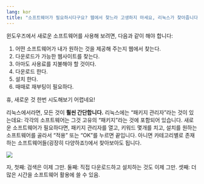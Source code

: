 ```yaml
---
lang: kor
title: "소프트웨어가 필요하시다구요? 웹에서 찾느라 고생하지 마세요, 리눅스가 찾아줍니다."
---
```


윈도우즈에서 새로운 소프트웨어를 사용해 보려면, 다음과 같이 해야 합니다:

<ol>
<li>어떤 소프트웨어가 내가 원하는 것을 제공해 주는지 웹에서 찾는다.</li>
<li>다운로드가 가능한 웹사이트를 찾는다.</li>
<li>아마도 사용료를 지불해야 할 것이다.</li>
<li>다운로드 한다.</li>
<li>설치 한다.</li>
<li>때때로 재부팅이 필요하다.</li>
</ol>

휴, 새로운 것 한번 시도해보기 어렵네요!

리눅스에서라면, 모든 것이 <b>훨씬 간단합니다.</b> 리눅스에는 “패키지 관리자”라는 것이 있는데요: 각각의 소프트웨어는 그것 고유의 “패키지”라는 것에 포함되어 있습니다. 새로운 소프트웨어가 필요하다면, 패키지 관리자를 열고, 키워드 몇개를 치고, 설치를 원하는 소프트웨어를 골라서 “적용” 또는 “OK”를 누르면 끝입니다. 아니면 카테고리별로 존재하는 소프트웨어들(굉장히 다양하죠!)에서 찾아보아도 됩니다.

<img src="Images/synaptic.png" />

자, 첫째: 검색은 이제 그만. 둘째: 직접 다운로드하고 설치하는 것도 이제 그만. 셋째: 더 많은 시간을 소프트웨어 활용에 쓸 수 있음.




